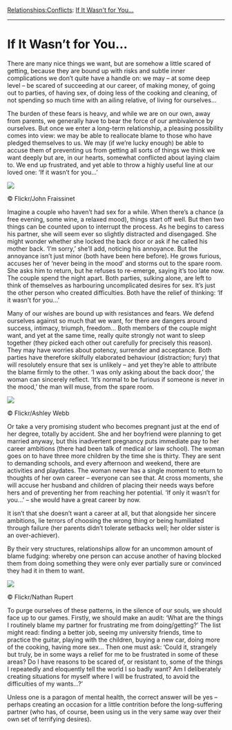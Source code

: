 [Relationships:](https://www.theschooloflife.com/thebookoflife/category/relationships/)[Conflicts](https://www.theschooloflife.com/thebookoflife/category/relationships/conflicts/): [If It Wasn't for You...](https://www.theschooloflife.com/thebookoflife/if-it-wasnt-for-you/)

* * *

# If It Wasn’t for You…

There are many nice things we want, but are somehow a little scared of getting, because they are bound up with risks and subtle inner complications we don’t quite have a handle on: we may – at some deep level – be scared of succeeding at our career, of making money, of going out to parties, of having sex, of doing less of the cooking and cleaning, of not spending so much time with an ailing relative, of living for ourselves…

The burden of these fears is heavy, and while we are on our own, away from parents, we generally have to bear the force of our ambivalence by ourselves. But once we enter a long-term relationship, a pleasing possibility comes into view: we may be able to reallocate blame to those who have pledged themselves to us. We may (if we’re lucky enough) be able to accuse them of preventing us from getting all sorts of things we think we want deeply but are, in our hearts, somewhat conflicted about laying claim to. We end up frustrated, and yet able to throw a highly useful line at our loved one: ‘If it wasn’t for you…’

 ![](https://www.theschooloflife.com/thebookoflife/wp-content/uploads/2014/10/7246035320_70c4a890c9_z.jpg)

© Flickr/John Fraissinet

Imagine a couple who haven’t had sex for a while. When there’s a chance (a free evening, some wine, a relaxed mood), things start off well. But then two things can be counted upon to interrupt the process. As he begins to caress his partner, she will seem ever so slightly distracted and disengaged. She might wonder whether she locked the back door or ask if he called his mother back. ‘I’m sorry,’ she’ll add, noticing his annoyance. But the annoyance isn’t just minor (both have been here before). He grows furious, accuses her of ‘never being in the mood’ and storms out to the spare room. She asks him to return, but he refuses to re-emerge, saying it’s too late now. The couple spend the night apart. Both parties, sulking alone, are left to think of themselves as harbouring uncomplicated desires for sex. It’s just the other person who created difficulties. Both have the relief of thinking: ‘If it wasn’t for you…’

Many of our wishes are bound up with resistances and fears. We defend ourselves against so much that we want, for there are dangers around success, intimacy, triumph, freedom… Both members of the couple might want, and yet at the same time, really quite strongly not want to sleep together (they picked each other out carefully for precisely this reason). They may have worries about potency, surrender and acceptance. Both parties have therefore skilfully elaborated behaviour (distraction; fury) that will resolutely ensure that sex is unlikely – and yet they’re able to attribute the blame firmly to the other. ‘I was only asking about the back door,’ the woman can sincerely reflect. ‘It’s normal to be furious if someone is never in the mood,’ the man will muse, from the spare room.

 ![](https://www.theschooloflife.com/thebookoflife/wp-content/uploads/2014/10/5866327717_d369d79d93_z.jpg)

© Flickr/Ashley Webb

Or take a very promising student who becomes pregnant just at the end of her degree, totally by accident. She and her boyfriend were planning to get married anyway, but this inadvertent pregnancy puts immediate pay to her career ambitions (there had been talk of medical or law school). The woman goes on to have three more children by the time she is thirty. They are sent to demanding schools, and every afternoon and weekend, there are activities and playdates. The woman never has a single moment to return to thoughts of her own career – everyone can see that. At cross moments, she will accuse her husband and children of placing their needs ways before hers and of preventing her from reaching her potential. ‘If only it wasn’t for you…’ – she would have a great career by now.

It isn’t that she doesn’t want a career at all, but that alongside her sincere ambitions, lie terrors of choosing the wrong thing or being humiliated through failure (her parents didn’t tolerate setbacks well; her older sister is an over-achiever).

By their very structures, relationships allow for an uncommon amount of blame fudging: whereby one person can accuse another of having blocked them from doing something they were only ever partially sure or convinced they had it in them to want.

 ![](https://www.theschooloflife.com/thebookoflife/wp-content/uploads/2014/10/19406422104_368c927c14_z.jpg)

© Flickr/Nathan Rupert

To purge ourselves of these patterns, in the silence of our souls, we should face up to our games. Firstly, we should make an audit: ‘What are the things I routinely blame my partner for frustrating me from doing/getting?’ The list might read: finding a better job, seeing my university friends, time to practice the guitar, playing with the children, buying a new car, doing more of the cooking, having more sex… Then one must ask: ‘Could it, strangely but truly, be in some ways a relief for me to be frustrated in some of these areas? Do I have reasons to be scared of, or resistant to, some of the things I repeatedly and eloquently tell the world I so badly want? Am I deliberately creating situations for myself where I will be frustrated, to avoid the difficulties of my wants…?’

Unless one is a paragon of mental health, the correct answer will be yes – perhaps creating an occasion for a little contrition before the long-suffering partner (who has, of course, been using us in the very same way over their own set of terrifying desires).
